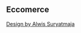 ## Eccomerce

<a href="https://www.figma.com/community/file/908353498139030385">Design by Alwis Suryatmaja</a>